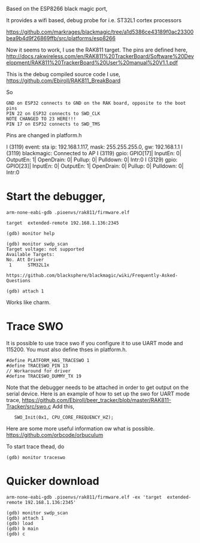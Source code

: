 
Based on the ESP8266 black magic port,

It provides a wifi based, debug probe for i.e. ST32L1 cortex processors

https://github.com/markrages/blackmagic/tree/a1d5386ce43189f0ac23300bea9b4d9f26869ffb/src/platforms/esp8266

Now it seems to work, I use the RAK811 target.
The pins are defined here,
http://docs.rakwireless.com/en/RAK811%20TrackerBoard/Software%20Development/RAK811%20TrackerBoard%20User%20manual%20V1.1.pdf

This is the debug compiled source code I use,
https://github.com/Ebiroll/RAK811_BreakBoard

So
```
GND on ESP32 connects to GND on the RAK board, opposite to the boot pins
PIN 22 on ESP32 connects to SWD_CLK
NOTE CHANGED TO 23 HERE!!!
PIN 17 on ESP32 connects to SWD_TMS
```
Pins are changed in platform.h

I (3119) event: sta ip: 192.168.1.117, mask: 255.255.255.0, gw: 192.168.1.1
I (3119) blackmagic: Connected to AP
I (3119) gpio: GPIO[17]| InputEn: 0| OutputEn: 1| OpenDrain: 0| Pullup: 0| Pulldown: 0| Intr:0 
I (3129) gpio: GPIO[23]| InputEn: 0| OutputEn: 1| OpenDrain: 0| Pullup: 0| Pulldown: 0| Intr:0 


# Start the debugger,
```
arm-none-eabi-gdb .pioenvs/rak811/firmware.elf

target  extended-remote 192.168.1.136:2345

(gdb) monitor help

(gdb) monitor swdp_scan
Target voltage: not supported
Available Targets:
No. Att Driver
 1      STM32L1x

https://github.com/blacksphere/blackmagic/wiki/Frequently-Asked-Questions

(gdb) attach 1

```

Works like charm.

# Trace SWO
It is possible to use trace swo if you configure it to use UART mode and 115200.
You must also define thses in platform.h.

```
#define PLATFORM_HAS_TRACESWO 1
#define TRACESWO_PIN 13
// Workaround for driver
#define TRACESWO_DUMMY_TX 19
```
    
Note that the debugger needs to be attached in order to get output on the serial device.
Here is an example of how to set up the swo for UART mode trace,
https://github.com/Ebiroll/beer_tracker/blob/master/RAK811-Tracker/src/swo.c
Add this,
```
   SWO_Init(0x1, CPU_CORE_FREQUENCY_HZ);
```

Here are some more useful information ow what is possible.
https://github.com/orbcode/orbuculum

To start trace thead, do
```
(gdb) monitor traceswo
```


# Quicker download
```
arm-none-eabi-gdb .pioenvs/rak811/firmware.elf -ex 'target  extended-remote 192.168.1.136:2345'

(gdb) monitor swdp_scan
(gdb) attach 1
(gdb) load
(gdb) b main
(gdb) c


```
